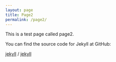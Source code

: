 ```yaml
---
layout: page
title: Page2
permalink: /page2/
---
```


This is a test page called page2.

You can find the source code for Jekyll at GitHub:

[jekyll][jekyll-organization] /
[jekyll](https://github.com/jekyll/jekyll)


[jekyll-organization]: https://github.com/jekyll
